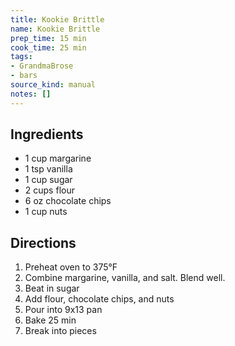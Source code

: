 ```yaml
---
title: Kookie Brittle
name: Kookie Brittle
prep_time: 15 min
cook_time: 25 min
tags:
- GrandmaBrose
- bars
source_kind: manual
notes: []
---
```


## Ingredients
- 1 cup margarine
- 1 tsp vanilla
- 1 cup sugar
- 2 cups flour
- 6 oz chocolate chips
- 1 cup nuts


## Directions
1. Preheat oven to 375°F
2. Combine margarine, vanilla, and salt. Blend well.
3. Beat in sugar
4. Add flour, chocolate chips, and nuts
5. Pour into 9x13 pan
6. Bake 25 min
7. Break into pieces

